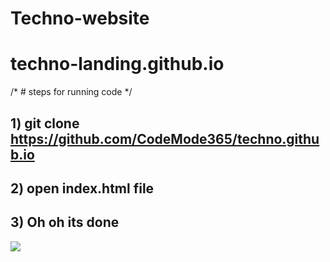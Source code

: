 # Techno-website
# techno-landing.github.io

/* # steps for running code */
## 1) git clone https://github.com/CodeMode365/techno.github.io
## 2) open index.html file 
## 3) Oh oh its done

<img src="https://i.postimg.cc/R0j4cVgq/Techno-Landing.jpg" />
